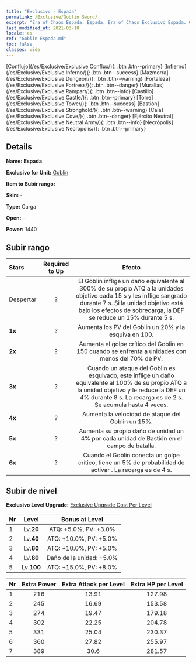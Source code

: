 ```yaml
---
title: "Exclusivo - Espada"
permalink: /Exclusive/Goblin Sword/
excerpt: "Era of Chaos Espada. Espada. Era of Chaos Exclusivo Espada. Goblin Exclusivo."
last_modified_at: 2021-03-18
locale: es
ref: "Goblin Espada.md"
toc: false
classes: wide
---
```

 [Conflujo](/es/Exclusive/Exclusive Conflux/){: .btn .btn--primary} [Infierno](/es/Exclusive/Exclusive Inferno/){: .btn .btn--success} [Mazmorra](/es/Exclusive/Exclusive Dungeon/){: .btn .btn--warning} [Fortaleza](/es/Exclusive/Exclusive Fortress/){: .btn .btn--danger} [Murallas](/es/Exclusive/Exclusive Rampart/){: .btn .btn--info} [Castillo](/es/Exclusive/Exclusive Castle/){: .btn .btn--primary} [Torre](/es/Exclusive/Exclusive Tower/){: .btn .btn--success} [Bastión](/es/Exclusive/Exclusive Stronghold/){: .btn .btn--warning} [Cala](/es/Exclusive/Exclusive Cove/){: .btn .btn--danger} [Ejército Neutral](/es/Exclusive/Exclusive Neutral Army/){: .btn .btn--info} [Necrópolis](/es/Exclusive/Exclusive Necropolis/){: .btn .btn--primary} 

## Details
 **Name: Espada** 

 **Exclusivo for Unit:** [Goblin](/es/units/Goblin/) 

 **Item to Subir rango:** -

 **Skin:** -

 **Type:** Carga

 **Open:** -

 **Power:** 1440

## Subir rango

  |     Stars    |  Required to Up | Efecto |
  |:-------------|:---------------:|:---------------:|
  |  Despertar  | ? | <Machacapiedras> El Goblin inflige un daño equivalente al 300% de su propio ATQ a la unidades objetivo cada 15 s y les inflige sangrado durante 7 s. Si la unidad objetivo está bajo los efectos de sobrecarga, la DEF se reduce un 15% durante 5 s. |
  | **1x** <i class="fas fa-star"/> | ? | Aumenta los PV del Goblin un 20% y la esquiva en 100. |
  | **2x** <i class="fas fa-star"/> | ? | Aumenta el golpe crítico del Goblin en 150 cuando se enfrenta a unidades con menos del 70% de PV. |
  | **3x** <i class="fas fa-star"/> | ? | <Golpe Presto> Cuando un ataque del Goblin es esquivado, este inflige un daño equivalente al 100% de su propio ATQ a la unidad objetivo y le reduce la DEF un 4% durante 8 s. La recarga es de 2 s. Se acumula hasta 4 veces. |
  | **4x** <i class="fas fa-star"/> | ? | Aumenta la velocidad de ataque del Goblin un 15%. |
  | **5x** <i class="fas fa-star"/> | ? | Aumenta su propio daño de unidad un 4% por cada unidad de Bastión en el campo de batalla. |
  | **6x** <i class="fas fa-star"/> | ? | <Cadena Machacapiedras> Cuando el Goblin conecta un golpe crítico, tiene un 5% de probabilidad de activar <Machacapiedras>. La recarga es de 4 s. |


## Subir de nivel
 **Exclusivo Level Upgrade:** [Exclusive Upgrade Cost Per Level](/Exclusive/ExclusiveUpgradeCostPerLevel/)

  |  Nr  |   Level  | Bonus at Level |
  |:-----|:--------:|:--------------:|
  | 1 | Lv.**20** | ATQ: +5.0%, PV: +3.0% |
  | 2 | Lv.**40** | ATQ: +10.0%, PV: +5.0% |
  | 3 | Lv.**60** | ATQ: +10.0%, PV: +5.0% |
  | 4 | Lv.**80** | Daño de la unidad: +5.0% |
  | 5 | Lv.**100** | ATQ: +15.0%, PV: +8.0% |


  |  Nr  |  Extra Power | Extra Attack per Level | Extra HP per Level |
  |:-----|:--------:|:--------:|:--------:|
  | 1 | 216 | 13.91 | 127.98 |
  | 2 | 245 | 16.69 | 153.58 |
  | 3 | 274 | 19.47 | 179.18 |
  | 4 | 302 | 22.25 | 204.78 |
  | 5 | 331 | 25.04 | 230.37 |
  | 6 | 360 | 27.82 | 255.97 |
  | 7 | 389 | 30.6 | 281.57 |


